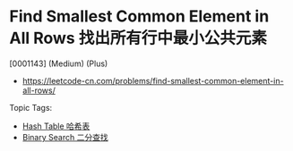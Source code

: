 # Find Smallest Common Element in All Rows 找出所有行中最小公共元素

[0001143] (Medium) (Plus)

- https://leetcode-cn.com/problems/find-smallest-common-element-in-all-rows/

Topic Tags:

- [Hash Table 哈希表](https://leetcode-cn.com/tag/hash-table/)
- [Binary Search 二分查找](https://leetcode-cn.com/tag/binary-search/)
